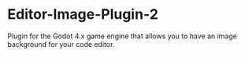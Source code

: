 # Editor-Image-Plugin-2
 Plugin for the Godot 4.x game engine that allows you to have an image background for your code editor.
